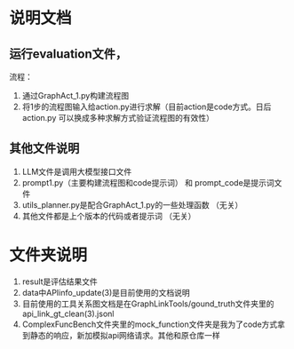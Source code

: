 # 说明文档
## 运行evaluation文件，
流程：
1. 通过GraphAct_1.py构建流程图
2. 将1步的流程图输入给action.py进行求解（目前action是code方式。日后action.py 可以换成多种求解方式验证流程图的有效性）
## 其他文件说明
1. LLM文件是调用大模型接口文件
2. prompt1.py（主要构建流程图和code提示词） 和 prompt_code是提示词文件
3. utils_planner.py是配合GraphAct_1.py的一些处理函数 （无关）
4. 其他文件都是上个版本的代码或者提示词 （无关）
   
# 文件夹说明
1. result是评估结果文件
2. data中APIinfo_update(3)是目前使用的文档说明
3. 目前使用的工具关系图文档是在GraphLinkTools/gound_truth文件夹里的api_link_gt_clean(3).jsonl
4. ComplexFuncBench文件夹里的mock_function文件夹是我为了code方式拿到静态的响应，新加模拟api网络请求。其他和原仓库一样

   
